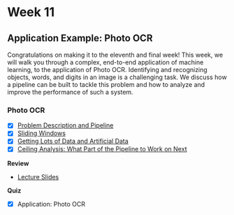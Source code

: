 # Week 11

## Application Example: Photo OCR
Congratulations on making it to the eleventh and final week! This week, we will walk you through a complex, end-to-end application of machine learning, to the application of Photo OCR. Identifying and recognizing objects, words, and digits in an image is a challenging task. We discuss how a pipeline can be built to tackle this problem and how to analyze and improve the performance of such a system.

### Photo OCR
- [x] [Problem Description and Pipeline](https://www.youtube.com/watch?v=CykIW9hFK24&index=108&list=PLLssT5z_DsK-h9vYZkQkYNWcItqhlRJLN)
- [x] [Sliding Windows](https://www.youtube.com/watch?v=9tbxsbQ2Z0A&list=PLLssT5z_DsK-h9vYZkQkYNWcItqhlRJLN&index=109)
- [x] [Getting Lots of Data and Artificial Data](https://www.youtube.com/watch?v=kvtLGRthW4U&list=PLLssT5z_DsK-h9vYZkQkYNWcItqhlRJLN&index=110)
- [x] [Ceiling Analysis: What Part of the Pipeline to Work on Next](https://www.youtube.com/watch?v=8fx1nSFQqkk&index=111&list=PLLssT5z_DsK-h9vYZkQkYNWcItqhlRJLN)

**Review**
- [Lecture Slides](lecture18.pdf)

**Quiz**
- [x] Application: Photo OCR
